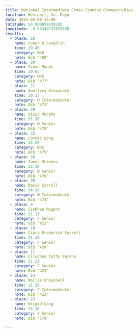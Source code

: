 ```yaml
---
title: National Intermediate Cross Country Championships
location: Westport, Co. Mayo
date: 2025-02-09 14:00
latitude: 53.800658439245 
longitude: -9.53549737870558
results:
  - place: 18
    name: Conor O'Loughlin
    time: 29.46
    category: M40
    note: Bib "480"
  - place: 20
    name: Simon Monds
    time: 30.03
    category: M45
    note: Bib "477"
  - place: 21
    name: Geoffrey Alexandre
    time: 30.15
    category: M Intermediate
    note: Bib "473"
  - place: 29
    name: Oisin Murphy
    time: 31.36
    category: M Senior
    note: Bib "478"
  - place: 32
    name: Cormac Long
    time: 32.27
    category: M35
    note: Bib "475"
  - place: 36
    name: James Mckenna
    time: 33.19
    category: M Senior
    note: Bib "476"
  - place: 39
    name: David Carroll
    time: 34.38
    category: M Intermediate
    note: Bib "474"
  - place: 8
    name: Siobhan Nugent
    time: 21.11
    category: F Senior
    note: Bib "421"
  - place: 10
    name: Ciara Broderick Farrell
    time: 21.18
    category: F Senior
    note: Bib "420"
  - place: 11
    name: Cliodhna Tutty Bardon
    time: 21.21
    category: F Senior
    note: Bib "423"
  - place: 14
    name: Mollie O'Donnell
    time: 21.28
    category: F Intermediate
    note: Bib "422"
  - place: 23
    name: Brigid Long
    time: 23.16
    category: F Senior
    note: Bib "579"

---
```

